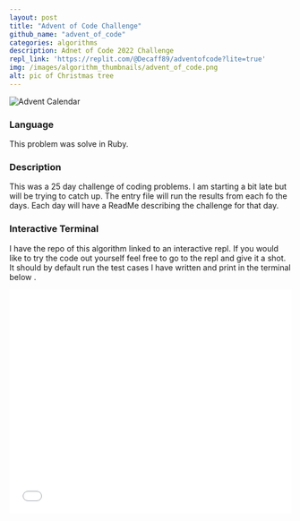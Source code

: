 ```yaml
---
layout: post
title: "Advent of Code Challenge"
github_name: "advent_of_code"
categories: algorithms
description: Adnet of Code 2022 Challenge
repl_link: 'https://replit.com/@Decaff89/adventofcode?lite=true'
img: /images/algorithm_thumbnails/advent_of_code.png
alt: pic of Christmas tree
---
```


![Advent Calendar](https://media.giphy.com/media/E15Fjc5ZmP0nJzYrl6/giphy.gif)

### Language

This problem was solve in Ruby.

### Description

This was a 25 day challenge of coding problems. I am starting a bit late but will be trying to catch up. The entry file will run the results from each fo the days. Each day will have a ReadMe describing the challenge for that day.


### Interactive Terminal

I have the repo of this algorithm linked to an interactive repl. If you would like to try the code out yourself feel free to go to the repl and give it a shot. It should by default run the test cases I have written and print in the terminal below .

<iframe height="400px" width="100%" src="{{page.repl_link}}" scrolling="no" frameborder="no" allowtransparency="true" allowfullscreen="true"></iframe>
